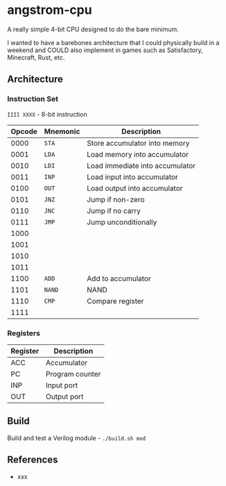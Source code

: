 # angstrom-cpu

A really simple 4-bit CPU designed to do the bare minimum.

I wanted to have a barebones architecture that I could physically build in
a weekend and COULD also implement in games such as Satisfactory, Minecraft, Rust, etc.

## Architecture

### Instruction Set

`IIII XXXX` - 8-bit instruction

| Opcode | Mnemonic | Description |
| ------ | -------- | ----------- |
| 0000 | `STA`  | Store accumulator into memory |
| 0001 | `LDA`  | Load memory into accumulator |
| 0010 | `LDI`  | Load immediate into accumulator |
| 0011 | `INP`  | Load input into accumulator |
| 0100 | `OUT`  | Load output into accumulator |
| 0101 | `JNZ`  | Jump if non-zero |
| 0110 | `JNC`  | Jump if no carry |
| 0111 | `JMP`  | Jump unconditionally |
| 1000 | `   `  |  |
| 1001 | `   `  |  |
| 1010 | `   `  |  |
| 1011 | `   `  |  |
| 1100 | `ADD`  | Add to accumulator |
| 1101 | `NAND`  | NAND |
| 1110 | `CMP`  | Compare register |
| 1111 | `   `  |  |

### Registers

| Register | Description     |
| -------- | --------------- |
| ACC      | Accumulator     |
| PC       | Program counter |
| INP      | Input port      |
| OUT      | Output port     |

## Build

Build and test a Verilog module - `./build.sh mod`

## References

- xxx
